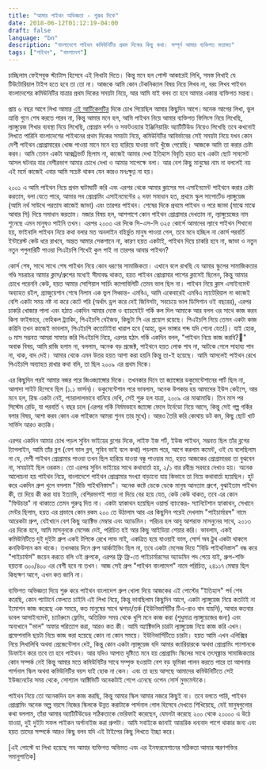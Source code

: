 ```yaml
---
title: "আমার পাইথন অভিজ্ঞতা - শুরুর দিকে"
date: 2018-06-12T01:12:19-04:00
draft: false
language: "bn"
description: "বাংলাদেশে পাইথন কমিউনিটির প্রথম দিকের কিছু কথা। সম্পূর্ন আমার ব্যক্তিগত মতামত" 
tags: ["পাইথন", "বাংলাদেশ"]
---
```


চাচ্ছিলাম ফেইসবুক স্ট্যাটাস হিসেবে এই লিখাটা দিতে। কিন্তু মনে হল পোস্ট আকারেই লিখি, সমস্ত লিখাই যে টিউটোরিয়াল টাইপ হতে হবে তা তো না। আজকে আমি কোন টেকনিক্যাল বিষয় নিয়ে লিখব না, বরং লিখব পাইথন বাংলাদেশের কমিউনিটির যাত্রার প্রথম দিকের সময়টা নিয়ে, আর আমি যাই বলব তা হবে আমার একান্ত ব্যক্তিগত মন্তব্য।

প্রায় ৬ বছর আগে লিখা আমার [এই আর্টিকেলটির](http://www.kothay.com/blog/post/1-1354529634-92/) দিকে চোখ গিয়েছিল আমার কিছুদিন আগে।অনেক আগের লিখা, ভুল ভ্রান্তি গুনে শেষ করতে পারব না, কিন্তু আমার মনে হল, আমি পাইথন নিয়ে আমার ব্যক্তিগত ফিলিংস নিয়ে লিখেছি, ল্যাঙ্গুয়েজ শিখার ব্যবস্থা নিয়ে লিখেছি, প্রোগ্রাম দর্শন ও সফটওয়্যার ইঞ্জিনিয়ারিং অ্যাটিটিউড নিয়েও লিখেছি তবে কখনোই লিখতে পারিনি বাংলাদেশের পাইথনের প্রথম দিকের সময়টা নিয়ে, কমিউনিটির আবির্ভাবের সেই সময়টা নিয়ে যখন কোন দেশী পাইথন প্রোগ্রামারের খোজ পাওয়া মানে মনে হত হারিয়ে যাওয়া ভাই খুঁজে পেয়েছি। আজকে আমি তা করার চেষ্টা করব। আমি তেমন একটা আক্সট্রভার্ট ছিলাম না, কাজেই আমার দেখা ইতিহাস বিবৃতি হয়ত হবে একটা ছোট সাবসেট আসল ঘটনার যার বেশীরভাগ আমার চোখে দেখা ও আমার সাপেক্ষে বলা। আর বেশ কিছু মানুষের নাম না বললেই নয় এই মর্মে কাজেই এবার আমি সচেষ্ট থাকব যেন কারও মনঃক্ষুণ্ণ না হয়।

২০০১ এ আমি পাইথন নিয়ে প্রথম ঘাটাঘাটি করি এবং এরপর থেকে আমার ক্লাসের সব এসাইনমেন্ট পাইথনে করার চেষ্টা করতাম, বলা যেতে পারে, আমার সব প্রোগ্রামিং এসাইনমেন্টের ২ দফা সমাধান হত, প্রথমে স্কুল সাপোর্টেড ল্যাঙ্গুয়েজ (আমি নর্থ সাউথে পরতাম কাজেই জাভা) এবং তারপর পাইথন। শেষের দিকে প্রথমে পাইথন ও পরে জাভা (মাঝে মাঝে আবার সি) দিয়ে সমাধান করতাম। মজার বিষয় হল, আশপাশে কোন পাইথন প্রোগ্রামার দেখতাম না, ল্যাঙ্গুয়েজের নাম শুনেছে এমন মানুষও পাইনি তখন। এরপর ২০০৩ এর দিকে সি-এস-সি ৩২৫ কোর্সে আমাদের ল্যাবে পাইথন শিখানো হয়, ফাইনালি পাইথন নিয়ে কথা বলার মত অনলাইন বহির্ভুত মানুষ পাওয়া গেল, তবে মনে হচ্ছিল না কোর্স পরবর্তি ইন্টারেস্ট কেউ ধরে রাখবে, অন্তত আমার সেকশানে না, কারণ হয়ত একটাই, পাইথন দিয়ে চাকরি হবে না, জাভা ও নতুন নতুন পপুলারিটি পাওয়া পিএইচপি শিখেই কুল পাই না তারপর আবার পাইথন?

কোর্স শেষ, সাথে সাথে শেষ পাইথন নিয়ে কোন ধরণের সামাজিকতা। এখানে বলে রাখছি যে আমার স্কুলের সামাজিকতার গণ্ডি সচরাচর আমার ক্লাস/গ্রুপের মধ্যেই সীমাবদ্ধ থাকত, হয়ত পাইথন প্রোগ্রামার পাশের ক্লাসেই ছিলেন, কিন্তু আমার চোখে পরেননি কেউ, হয়ত আমার সোশিয়াল সার্চিং ক্যাপাবিলিটি তেমন ভাল ছিল না। পাইথন নিয়ে ক্লাস এসাইনমেন্ট অব্যাহত রইল, গ্র্যাজুয়েশান শেষে নিলাম এক ভুল সিধ্বান্ত- এমবিএ, আমি একেবারেই এমবিএ ম্যাটেরিয়াল না কাজেই বেশি একটা সময় নষ্ট না করে কেটে পরি (অর্থাৎ ড্রপ করে দেই জিনিসটা, সবচেয়ে ভাল ডিসিশান ওই বছরের), এরপর চাকরি খোজার পালা এবং হঠাত একদিন আমার দোস্ত ও ব্যাচমেইট গর্কি কল দিল আমাকে আর বলল ওর সাথে কাজ করব কিনা ফাইন্ডারে, ভেহিকল ট্র্যাকিং, পিএইচপি বেইজড, কিছুটা সি এর প্রয়োগ রয়েছে। পিএইচপি নিয়ে তেমন একটা কাজ করিনি তখন কাজেই ভাবলাম, পিএইচপি কতোটাইবা খারাপ হবে (আহা, ভুল ভাঙ্গার শব্দ যদি শোনা যেত!)। যাই হোক, ৬ মাস সম্ভবত আমরা সাফার করি পিএইচপি নিয়ে, এরপর হঠাৎ গর্কি একদিন বলল, "পাইথন নিয়ে কাজ করবি?" অবাক বিষয়, আমি রাজি হলাম না, বললাম, অনেক বড় প্রজেক্ট, পাইথনে হয়ত লোক পাব না, আটকে গেলে সাহায্য পাব না, থাক, বাদ দেই। আমার থেকে এমন উত্তর হয়ত আশা করা হয়নি কিন্তু তা-ই হয়েছে। আমি আসলেই পাইথন রেখে পিএইচপি অব্যাহত রাখার কথা বলি, তা ছিল ২০০৯ এর প্রথম দিকে।

এর কিছুদিন পরই আমার নজর পরে জিওজ্যাঙ্গোর দিকে। তখনকার দিনে তা জ্যাঙ্গোর ডকুমেন্টেশানের পার্ট ছিল না, আলাদা সাইট হিসেবে ছিল (১.১ ভার্সন)। ডকুমেন্টেশান পরে ভাবলাম, অনেক উপকার হয় আমাদের ইউস কেইসে, আর মনে হল, রিস্ক একটা নেই, প্যারালালভাবে বানিয়ে দেখি, সেই শুরু হল যাত্রা, ২০০৯ এর মাঝামাঝি। তিন মাস পর সিস্টেম রেডি, যা পরবর্তি ৭ বছর চলে (এরপর গর্কি নির্মমভাবে জ্যাঙ্গো ফেলে টর্নেডো নিয়ে আসে, কিন্তু সেই গল্প গর্কির বলার বিষয়, আশা করব কোন এক পাইকনে আমরা শুনব তার মুখে)। আরও তৈরি করি কোথায় ডট কম, কিছু ছোট খাট সার্ভিস আরও কতকি।

এরপর একদিন আমার চোখ পড়ল সুবিন ভাইয়ের ব্লগের দিকে, লাইফ ইজ শর্ট, ইউজ পাইথন, সম্ভবত ছিল তাঁর ব্লগের ট্যাগলাইন, আমি তাঁর ব্লগ (বেশ ভাল ব্লগ, সুবিন ভাই বলে কথা) পড়লাম পরে, আগে করলাম কমেন্ট, ওই যে বলেছিলাম না যে, দেশী পাইথন প্রোগ্রামার পাওয়া তখন ছিল হারিয়ে যাওয়া বন্ধু পাওয়ার মত, হয়ত আজকের প্রোগ্রামাররা তা বুঝবেন না, সময়টাই ছিল ওরকম। তো এরপর সুবিন ভাইয়ের সাথে কথাবার্তা হয়, ২/১ বার রবীন্দ্র সরবরে দেখাও হয়। অনেক আলোচনা হয় পাইথন নিয়ে, বাংলাদেশে পাইথন প্রোগ্রামার সংখ্যা বাড়ানো যায় কিভাবে তা নিয়ে কথাবার্তা হয়েছিল। হুট করে একদিন গ্রুপ খুলে বসলাম "বিডি পাইথনিস্তাস"। অনেক কষ্টে ডেকে ডেকে মানুষ আনতাম গ্রুপে, বুঝাইতাম পাইথন কী, তা দিয়ে কী করা যায় ইত্যাদি, বেশিরভাগই পাত্তা না দিয়ে বের হয়ে যেত, কেউ কেউ থাকত, তবে এর কোন "ফিউচার" না থাকাতে তেমন গুরুত্ব দিত না। একটা হ্যাকাথন হয়েছিল ওয়ার্ল্ড ব্যাংকের- স্যানিটেশান হ্যাকাথন, সেখানে মেন্টর ছিলাম, হয়ত এর প্রভাবে কোন রকম ২০০ তে উঠালাম আর এর কিছুদিন পরেই দেখলাম "পাইচার্মারস" নামে আরেকটা গ্রুপ, যেইখানে বেশ কিছু অ্যাক্টিভ মেম্বার এবং অ্যাডমিন। পরিচয় হল আবু আশরাফ মাসনুনের সাথে, ২০১৩ এর দিকে হবে, আমি মাসনুনকে মেসেজ দেই, পরিচিত হই আর কিছু আইডিয়া শেয়ার করি। ভাবলাম, একই কমিউনিটিতে দুই দুইটা গ্রুপ একই টপিকে রেখে লাভ নাই, একত্রিত হয়ে যাওয়াই ভাল, সোর্স অব ট্রুথ একটা থাকলে কনফিউসান কম থাকে। তখনকার দিনে গ্রুপ আর্কাইভিং ছিল না, তবে একটা মেসেজ দিয়ে “বিডি পাইথনিস্তাস” বন্ধ করে "পাইচার্মার্স" জয়েন করতে বলি ওই গ্রুপকে, এরপর ফ্রি ফ্রি-তে পাইচার্মারসের অ্যাডমিন পদ পেয়ে যাই, গ্রুপ-শক্তি হয়তবা ৩০০/৪০০ এর বেশী হবে না তখন। আজ সেই গ্রুপ "পাইথন বাংলাদেশ" নামে পরিচিত, ২৪১১৭ মেম্বার ছিল কিছক্ষণ আগে, এখন কত জানি না।

ব্যক্তিগত অভিজ্ঞতা দিয়ে শুরু করে পাইথন বাংলাদেশ গ্রুপ খোলা দিয়ে আজকের এই পোস্টের "ইতিহাস" পর্ব শেষ করেছি, কোন প্যাটার্নে ফেলতে চাইনি এই লিখা নিয়ে, কিন্তু ভাবছিলাম কিছুদিন আগে, একটা ল্যাঙ্গুয়েজ নিয়ে কতটাই না ইমোশন কাজ করেছে এক সময়ে, কত মানুষের সাথে ঝগড়া/তর্ক (ইউনিভার্সিটির টিএ-রাও বাদ যায়নি), আবার কতবার ডাবল আসাইনমেন্ট, চ্যাটরুমে ফ্লেমিং, অতিরিক্ত সময় থেকে খুশি মনে কাজ করা (শুধুমাত্র ল্যাঙ্গুয়েজের জন্য) এবং অন্যখানে "ভাল" অফার পরিত্যাগ করা, আরও কত কী। আমি অ্যাক্টিভলি চারটা ল্যাঙ্গুয়েজ নিয়ে কাজ করি এখন। প্রফেশনালি ছয়টা নিয়ে কাজ করা হয়েছে কোন না কোন সময়ে। ইউনিভার্সিটিতে চারটা। হয়ত আমি এখন এলিক্সির নিয়ে লিখালিখি অথবা প্রেজেন্টেসান দেই, কিন্তু কোন একটা ল্যাঙ্গুয়েজ যদি আমার ক্যারিয়ারকে অথবা প্রোগ্রামিং প্যাশানকে ডিফাইন করে তবে তা হবে পাইথন। আর যদিও আপাত দৃষ্টিতে মনে হয় প্রোগ্রামিং স্কিলের সাথে তৎসঙ্ক্রান্ত সামাজিকতার কোন সম্পর্ক নেই কিন্তু আমার মতে কমিউনিটির সাথে সম্পৃক্ত হওয়াটা বেশ বড় ভূমিকা পালন করতে পারে তা আপনার পার্সনাল স্কিল অথবা কমিউনিটির বয়স যাই হোক না কেন। এবং তা হয়ে আসছে আমাদের কমিউনিটিতে সেই ইউজনেটের সময় থেকে, সোশ্যাল আক্টিভিটি অনেকটাই শেপে এনেছে ওপেন সোর্স মুভমেন্টকে।

পাইথন নিয়ে তো অনেকদিন হল কাজ করছি, কিন্তু আমার স্কিল আমার নজরে কিছুই না। তবে বলতে পারি, পাইথন প্রোগ্রামিং অনেক অল্প বয়সে নিজের স্কিলকে উন্নত করাটাকে পার্সনাল গোল হিসেবে দেখতে শিখিয়েছে, যেই মানুষগুলোর কথা বললাম, তাঁরা আমার অ্যাটিটিউডের সঠিকতাকে ভেরিফাই করেছেন, যেমনটা করেছে ২০০ থেকে ২০০০০ এ উঠে যাওয়া, দুই দুইটা সফল পাইকন অর্গানাইজ করা গ্রুপটা। আমি সবাইকে জানাই আন্তরিক ধন্যবাদ পাশে থাকার জন্য এবং হয়ত তাদের সম্পর্কে আরও কিছু বলব যদি এই টাইপের কিছু লিখতে ইচ্ছা করে।

[এই পোস্টে যা লিখা হয়েছে সব আমার ব্যক্তিগত অভিমত এবং এর ইনফরমেশানের সঠিকতা আমার স্মরণশক্তির সমানুপাতিক]